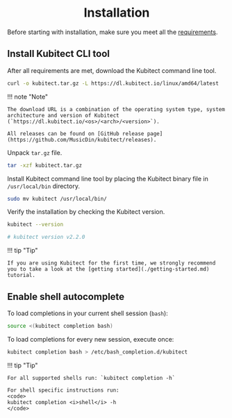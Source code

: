 <h1 align="center">Installation</h1>

Before starting with installation, make sure you meet all the [requirements](./requirements.md).

## Install Kubitect CLI tool

After all requirements are met, download the Kubitect command line tool.
```sh
curl -o kubitect.tar.gz -L https://dl.kubitect.io/linux/amd64/latest
```

!!! note "Note"
    
    The download URL is a combination of the operating system type, system architecture and version of Kubitect (`https://dl.kubitect.io/<os>/<arch>/<version>`).

    All releases can be found on [GitHub release page](https://github.com/MusicDin/kubitect/releases).

Unpack `tar.gz` file.
```sh
tar -xzf kubitect.tar.gz
```

Install Kubitect command line tool by placing the Kubitect binary file in `/usr/local/bin` directory.
```sh
sudo mv kubitect /usr/local/bin/
```

Verify the installation by checking the Kubitect version.
```sh
kubitect --version

# kubitect version v2.2.0
```

!!! tip "Tip"

    If you are using Kubitect for the first time, we strongly recommend you to take a look at the [getting started](./getting-started.md) tutorial.

## Enable shell autocomplete

To load completions in your current shell session (`bash`):
```sh
source <(kubitect completion bash)
```

To load completions for every new session, execute once:
```sh
kubitect completion bash > /etc/bash_completion.d/kubitect
```

!!! tip "Tip"

    For all supported shells run: `kubitect completion -h`

    For shell specific instructions run:
    <code>
    kubitect completion <i>shell</i> -h
    </code>